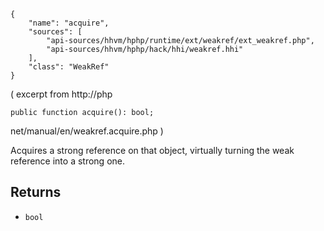 ``` yamlmeta
{
    "name": "acquire",
    "sources": [
        "api-sources/hhvm/hphp/runtime/ext/weakref/ext_weakref.php",
        "api-sources/hhvm/hphp/hack/hhi/weakref.hhi"
    ],
    "class": "WeakRef"
}
```




( excerpt from
http://php




``` Hack
public function acquire(): bool;
```




net/manual/en/weakref.acquire.php )




Acquires a strong reference on that object, virtually turning the weak
reference into a strong one.




## Returns




+ ` bool `
<!-- HHAPIDOC -->
